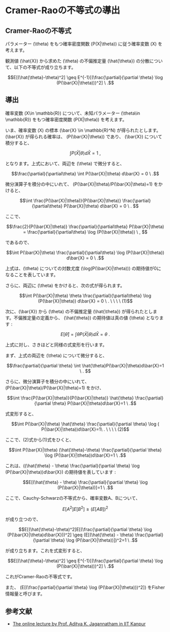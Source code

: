 # Cramer-Raoの不等式の導出

## Cramer-Raoの不等式

パラメーター \(\theta\) をもつ確率密度関数 \(P(X|\theta)\) に従う確率変数 \(X\) を考えます。

観測値 \(\hat{X}\) から求めた \(\theta\) の不偏推定量 \(\hat{\theta}\) の分散について、以下の不等式が成り立ちます。

 $$E[(\hat{\theta}-\theta)^2] \geq E^{-1}[(\frac{\partial}{\partial \theta} \log (P(\bar{X}|\theta)))^2] \ .$$

## 導出

確率変数 \(X\in \mathbb{R}\) について、未知パラメーター \(\theta\in \mathbb{R}\) をもつ確率密度関数 \(P(X|\theta)\) を考えます。

いま、確率変数 \(X\) の標本 \(\bar{X} \in \mathbb{R}^N\) が得られたとします。\(\bar{X}\) が得られる確率は、 \(P(\bar{X}|\theta)\) であり、 \(\bar{X}\) について積分すると、

 $$\int P(\bar{X}|\theta) d\bar{X} =1 \ ,$$

 となります。上式において、両辺を \(\theta\) で微分すると、

 $$\frac{\partial}{\partial\theta} \int P(\bar{X}|\theta) d\bar{X} = 0 \ .$$

微分演算子を積分の中にいれて、 \(P(\bar{X}|\theta)/P(\bar{X}|\theta)=1\) をかけると、

 $$\int \frac{P(\bar{X}|\theta)}{P(\bar{X}|\theta)} \frac{\partial}{\partial\theta} P(\bar{X}|\theta) d\bar{X} = 0 \ . $$

ここで、

$$\frac{2}{P(\bar{X}|\theta)} \frac{\partial}{\partial\theta} P(\bar{X}|\theta) = \frac{\partial}{\partial\theta} \log (P(\bar{X}|\theta)) \ , $$

であるので、

 $$\int P(\bar{X}|\theta) \frac{\partial}{\partial\theta} \log (P(\bar{X}|\theta))  d\bar{X} = 0 \ .$$

 上式は、\(\theta\) についての対数尤度  \(\log(P(\bar{X}|\theta))\) の期待値が0になることを表しています。

さらに、両辺に \(\theta\) をかけると、次の式が得られます。

 $$\int P(\bar{X}|\theta) \theta \frac{\partial}{\partial\theta} \log (P(\bar{X}|\theta))  d\bar{X} = 0 \ . \ \  \ \ (1)$$

 次に、\(\bar{X}\) から \(\theta\) の不偏推定量 \(\hat{\theta}\) が得られたとします。不偏推定量の定義から、 \(\hat{\theta}\) の期待値は真の値 \(\theta\) となります :

 $$E[\hat{\theta}] = \int \hat{\theta}P(\bar{X}|\theta)d\bar{X}=\theta \ .$$

 上式に対し、さきほどと同様の式変形を行います。

 まず、上式の両辺を \(\theta\) について微分すると、

 $$\frac{\partial}{\partial \theta} \int  \hat{\theta}P(\bar{X}|\theta)d\bar{X}=1 \ . $$

 さらに、微分演算子を積分の中にいれて、 \(P(\bar{X}|\theta)/P(\bar{X}|\theta)=1\) をかけ、

 $$\int \frac{P(\bar{X}|\theta)}{P(\bar{X}|\theta)} \hat{\theta} \frac{\partial}{\partial \theta}  P(\bar{X}|\theta)d\bar{X}=1 \ .$$

 式変形すると、

 $$\int P(\bar{X}|\theta) \hat{\theta} \frac{\partial}{\partial \theta} \log ( P(\bar{X}|\theta))d\bar{X}=1\ . \ \  \ \ (2)$$

 ここで、(2)式から(1)式をひくと、

 $$\int P(\bar{X}|\theta) (\hat{\theta}-\theta) \frac{\partial}{\partial \theta} \log (P(\bar{X}|\theta))d\bar{X}=1 \ .$$

 これは、\((\hat{\theta} - \theta) \frac{\partial}{\partial \theta} \log (P(\bar{X}|\theta))d\bar{X}\) の期待値を表しています :

 $$E[(\hat{\theta} - \theta) \frac{\partial}{\partial \theta} \log (P(\bar{X}|\theta))]=1 \ .$$

 ここで、Cauchy-Schwarzの不等式から、確率変数A、Bについて、

 $$E[A^2]E[B^2] \geq (E[AB])^2$$

 が成り立つので、

 $$E[(\hat{\theta}-\theta)^2]E[(\frac{\partial}{\partial \theta} \log (P(\bar{X}|\theta)d\bar{X}))^2] \geq (E[(\hat{\theta} - \theta) \frac{\partial}{\partial \theta} \log (P(\bar{X}|\theta))])^2=1 \ .$$

 が成り立ちます。これを式変形すると、

 $$E[(\hat{\theta}-\theta)^2] \geq E^{-1}[(\frac{\partial}{\partial \theta} \log (P(\bar{X}|\theta)))^2] \ .$$

 これがCramer-Raoの不等式です。

 また、 \(E[(\frac{\partial}{\partial \theta} \log (P(\bar{X}|\theta)))^2]\) をFisher 情報量と呼びます。

 ## 参考文献

 * [The online lecture by Prof. Aditya K. Jagannatham in IIT Kanpur](https://www.youtube.com/watch?v=j0Dy55ukoo4)
